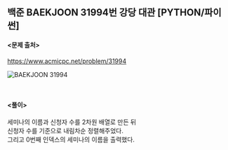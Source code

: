 ## 백준 BAEKJOON 31994번 강당 대관 [PYTHON/파이썬]

#### <문제 출처><br>
https://www.acmicpc.net/problem/31994

![BAEKJOON 31994](https://img1.daumcdn.net/thumb/R1280x0/?scode=mtistory2&fname=https%3A%2F%2Fblog.kakaocdn.net%2Fdn%2Fcc8DbO%2FbtsIGdaMwCY%2FkC5NxorrETJpiYfpj9haQ0%2Fimg.png)

<br>

#### <풀이><br>

세미나의 이름과 신청자 수를 2차원 배열로 만든 뒤  
신청자 수를 기준으로 내림차순 정렬해주었다.  
그리고 0번째 인덱스의 세미나의 이름을 출력했다.  